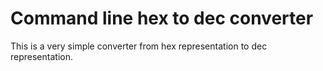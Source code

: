 # Command line hex to dec converter
This is a very simple converter from hex representation to dec representation.